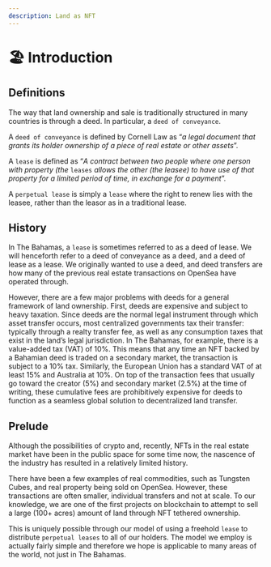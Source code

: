 ```yaml
---
description: Land as NFT
---
```


# 🏖 Introduction

## Definitions

The way that land ownership and sale is traditionally structured in many countries is through a deed. In particular, a `deed of conveyance`.&#x20;

A `deed of conveyance`  is defined by Cornell Law as “_a legal document that grants its holder ownership of a piece of real estate or other assets_”.&#x20;

A `lease` is defined as “_A contract between two people where one person with property (the_ `leases` _allows the other (the leasee) to have use of that property for a limited period of time, in exchange for a payment_”.&#x20;

A `perpetual lease` is simply a `lease` where the right to renew lies with the leasee, rather than the leasor as in a traditional lease.

## History

In The Bahamas, a `lease` is sometimes referred to as a deed of lease. We will henceforth refer to a deed of conveyance as a deed, and a deed of lease as a lease. We originally wanted to use a deed, and deed transfers are how many of the previous real estate transactions on OpenSea have operated through.&#x20;

However, there are a few major problems with deeds for a general framework of land ownership. First, deeds are expensive and subject to heavy taxation. Since deeds are the normal legal instrument through which asset transfer occurs, most centralized governments tax their transfer: typically through a realty transfer fee, as well as any consumption taxes that exist in the land’s legal jurisdiction. In The Bahamas, for example, there is a value-added tax (VAT) of 10%. This means that any time an NFT backed by a Bahamian deed is traded on a secondary market, the transaction is subject to a 10% tax. Similarly, the European Union has a standard VAT of at least 15% and Australia at 10%. On top of the transaction fees that usually go toward the creator (5%) and secondary market (2.5%) at the time of writing, these cumulative fees are prohibitively expensive for deeds to function as a seamless global solution to decentralized land transfer.

## Prelude

Although the possibilities of crypto and, recently, NFTs in the real estate market have been in the public space for some time now, the nascence of the industry has resulted in a relatively limited history.&#x20;

There have been a few examples of real commodities, such as Tungsten Cubes, and real property being sold on OpenSea. However, these transactions are often smaller, individual transfers and not at scale. To our knowledge, we are one of the first projects on blockchain to attempt to sell a large (100+ acres) amount of land through NFT tethered ownership.

This is uniquely possible through our model of using a freehold `lease` to distribute `perpetual leases` to all of our holders. The model we employ is actually fairly simple and therefore we hope is applicable to many areas of the world, not just in The Bahamas.&#x20;



##













